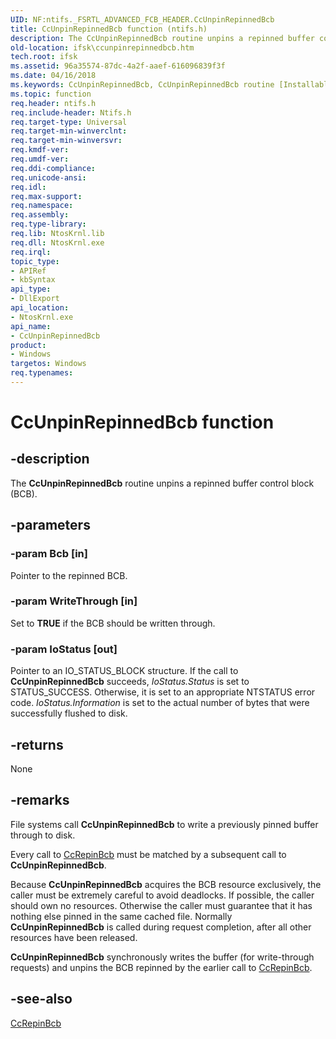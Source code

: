 ```yaml
---
UID: NF:ntifs._FSRTL_ADVANCED_FCB_HEADER.CcUnpinRepinnedBcb
title: CcUnpinRepinnedBcb function (ntifs.h)
description: The CcUnpinRepinnedBcb routine unpins a repinned buffer control block (BCB).
old-location: ifsk\ccunpinrepinnedbcb.htm
tech.root: ifsk
ms.assetid: 96a35574-87dc-4a2f-aaef-616096839f3f
ms.date: 04/16/2018
ms.keywords: CcUnpinRepinnedBcb, CcUnpinRepinnedBcb routine [Installable File System Drivers], ccref_72300deb-bf8a-4f2a-b594-69ccb01cff56.xml, ifsk.ccunpinrepinnedbcb, ntifs/CcUnpinRepinnedBcb
ms.topic: function
req.header: ntifs.h
req.include-header: Ntifs.h
req.target-type: Universal
req.target-min-winverclnt: 
req.target-min-winversvr: 
req.kmdf-ver: 
req.umdf-ver: 
req.ddi-compliance: 
req.unicode-ansi: 
req.idl: 
req.max-support: 
req.namespace: 
req.assembly: 
req.type-library: 
req.lib: NtosKrnl.lib
req.dll: NtosKrnl.exe
req.irql: 
topic_type:
- APIRef
- kbSyntax
api_type:
- DllExport
api_location:
- NtosKrnl.exe
api_name:
- CcUnpinRepinnedBcb
product:
- Windows
targetos: Windows
req.typenames: 
---
```


# CcUnpinRepinnedBcb function


## -description


The <b>CcUnpinRepinnedBcb</b> routine unpins a repinned buffer control block (BCB).


## -parameters




### -param Bcb [in]

Pointer to the repinned BCB.


### -param WriteThrough [in]

Set to <b>TRUE</b> if the BCB should be written through.


### -param IoStatus [out]

Pointer to an IO_STATUS_BLOCK structure. If the call to <b>CcUnpinRepinnedBcb</b> succeeds, <i>IoStatus.Status</i> is set to STATUS_SUCCESS. Otherwise, it is set to an appropriate NTSTATUS error code. <i>IoStatus.Information</i> is set to the actual number of bytes that were successfully flushed to disk.


## -returns



None




## -remarks



File systems call <b>CcUnpinRepinnedBcb</b> to write a previously pinned buffer through to disk.

Every call to <a href="https://msdn.microsoft.com/library/windows/hardware/ff539196">CcRepinBcb</a> must be matched by a subsequent call to <b>CcUnpinRepinnedBcb</b>.

Because <b>CcUnpinRepinnedBcb</b> acquires the BCB resource exclusively, the caller must be extremely careful to avoid deadlocks. If possible, the caller should own no resources. Otherwise the caller must guarantee that it has nothing else pinned in the same cached file. Normally <b>CcUnpinRepinnedBcb</b> is called during request completion, after all other resources have been released.

<b>CcUnpinRepinnedBcb</b> synchronously writes the buffer (for write-through requests) and unpins the BCB repinned by the earlier call to <a href="https://msdn.microsoft.com/library/windows/hardware/ff539196">CcRepinBcb</a>.




## -see-also




<a href="https://msdn.microsoft.com/library/windows/hardware/ff539196">CcRepinBcb</a>
 

 


